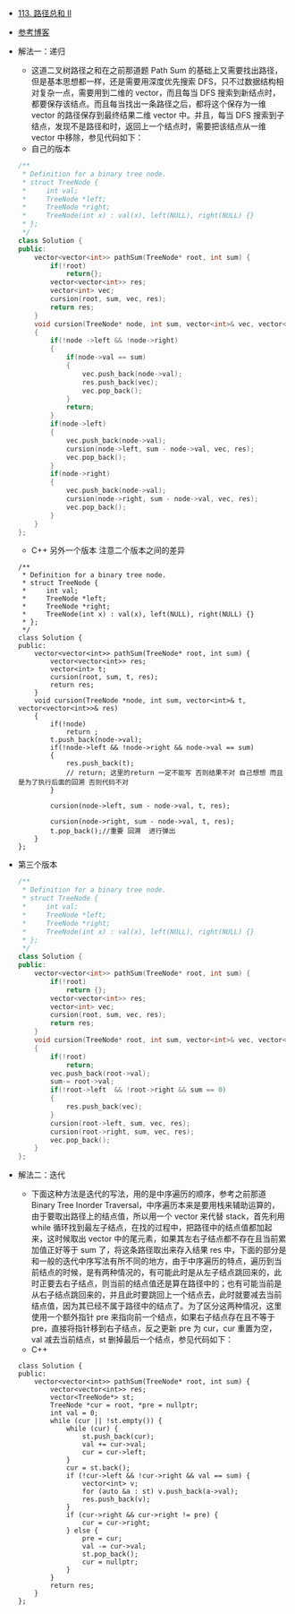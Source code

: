 - [113. 路径总和 II](https://leetcode-cn.com/problems/path-sum-ii/)
- [参考博客](https://github.com/grandyang/leetcode/issues/113)
- 解法一：递归
    + 这道二叉树路径之和在之前那道题 Path Sum 的基础上又需要找出路径，但是基本思想都一样，还是需要用深度优先搜索 DFS，只不过数据结构相对复杂一点，需要用到二维的 vector，而且每当 DFS 搜索到新结点时，都要保存该结点。而且每当找出一条路径之后，都将这个保存为一维 vector 的路径保存到最终结果二维 vector 中。并且，每当 DFS 搜索到子结点，发现不是路径和时，返回上一个结点时，需要把该结点从一维 vector 中移除，参见代码如下：
    + 自己的版本
    ```C++
    /**
     * Definition for a binary tree node.
     * struct TreeNode {
     *     int val;
     *     TreeNode *left;
     *     TreeNode *right;
     *     TreeNode(int x) : val(x), left(NULL), right(NULL) {}
     * };
     */
    class Solution {
    public:
        vector<vector<int>> pathSum(TreeNode* root, int sum) {
            if(!root)
                return{};
            vector<vector<int>> res;
            vector<int> vec;
            cursion(root, sum, vec, res);
            return res;
        }
        void cursion(TreeNode* node, int sum, vector<int>& vec, vector<vector<int>>& res)
        {
            if(!node ->left && !node->right)
            {
                if(node->val == sum)
                {
                    vec.push_back(node->val);
                    res.push_back(vec);
                    vec.pop_back();
                }
                return;
            }
            if(node->left)
            {
                vec.push_back(node->val);
                cursion(node->left, sum - node->val, vec, res);
                vec.pop_back();
            }
            if(node->right)
            {
                vec.push_back(node->val);
                cursion(node->right, sum - node->val, vec, res);
                vec.pop_back();
            }
        }
    };
    ```
    + C++ 另外一个版本 注意二个版本之间的差异
    
    ```
    /**
     * Definition for a binary tree node.
     * struct TreeNode {
     *     int val;
     *     TreeNode *left;
     *     TreeNode *right;
     *     TreeNode(int x) : val(x), left(NULL), right(NULL) {}
     * };
     */
    class Solution {
    public:
        vector<vector<int>> pathSum(TreeNode* root, int sum) {
            vector<vector<int>> res;
            vector<int> t;
            cursion(root, sum, t, res);
            return res;
        }
        void cursion(TreeNode *node, int sum, vector<int>& t, vector<vector<int>>& res)
        {
            if(!node)
                return ;
            t.push_back(node->val);
            if(!node->left && !node->right && node->val == sum)
            {
                res.push_back(t);
                // return; 这里的return 一定不能写 否则结果不对 自己想想 而且是为了执行后面的回溯 否则代码不对
            }

            cursion(node->left, sum - node->val, t, res);

            cursion(node->right, sum - node->val, t, res);
            t.pop_back();//重要 回溯  进行弹出
        }
    };
    ```

- 第三个版本
    ```C++
    /**
     * Definition for a binary tree node.
     * struct TreeNode {
     *     int val;
     *     TreeNode *left;
     *     TreeNode *right;
     *     TreeNode(int x) : val(x), left(NULL), right(NULL) {}
     * };
     */
    class Solution {
    public:
        vector<vector<int>> pathSum(TreeNode* root, int sum) {
            if(!root)
                return {};
            vector<vector<int>> res;
            vector<int> vec;
            cursion(root, sum, vec, res);
            return res;
        }
        void cursion(TreeNode* root, int sum, vector<int>& vec, vector<vector<int>>& res)
        {
            if(!root)
                return;
            vec.push_back(root->val);
            sum-= root->val;
            if(!root->left  && !root->right && sum == 0)
            {
                res.push_back(vec);
            }
            cursion(root->left, sum, vec, res);
            cursion(root->right, sum, vec, res);
            vec.pop_back();
        }
    };
    ```
- 解法二：迭代
    + 下面这种方法是迭代的写法，用的是中序遍历的顺序，参考之前那道 Binary Tree Inorder Traversal，中序遍历本来是要用栈来辅助运算的，由于要取出路径上的结点值，所以用一个 vector 来代替 stack，首先利用 while 循环找到最左子结点，在找的过程中，把路径中的结点值都加起来，这时候取出 vector 中的尾元素，如果其左右子结点都不存在且当前累加值正好等于 sum 了，将这条路径取出来存入结果 res 中，下面的部分是和一般的迭代中序写法有所不同的地方，由于中序遍历的特点，遍历到当前结点的时候，是有两种情况的，有可能此时是从左子结点跳回来的，此时正要去右子结点，则当前的结点值还是算在路径中的；也有可能当前是从右子结点跳回来的，并且此时要跳回上一个结点去，此时就要减去当前结点值，因为其已经不属于路径中的结点了。为了区分这两种情况，这里使用一个额外指针 pre 来指向前一个结点，如果右子结点存在且不等于 pre，直接将指针移到右子结点，反之更新 pre 为 cur，cur 重置为空，val 减去当前结点，st 删掉最后一个结点，参见代码如下：
    + C++
    ```
    class Solution {
    public:
        vector<vector<int>> pathSum(TreeNode* root, int sum) {
            vector<vector<int>> res;
            vector<TreeNode*> st;
            TreeNode *cur = root, *pre = nullptr;
            int val = 0;
            while (cur || !st.empty()) {
                while (cur) {
                    st.push_back(cur);
                    val += cur->val;
                    cur = cur->left;
                }
                cur = st.back(); 
                if (!cur->left && !cur->right && val == sum) {
                    vector<int> v;
                    for (auto &a : st) v.push_back(a->val);
                    res.push_back(v);
                }
                if (cur->right && cur->right != pre) {
                    cur = cur->right;
                } else {
                    pre = cur;
                    val -= cur->val;
                    st.pop_back();
                    cur = nullptr;
                }
            }
            return res;
        }
    };
    ```